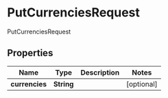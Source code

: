 

# PutCurrenciesRequest

PutCurrenciesRequest
## Properties

Name | Type | Description | Notes
------------ | ------------- | ------------- | -------------
**currencies** | **String** |  |  [optional]



